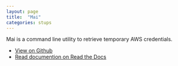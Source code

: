 ```yaml
---
layout: page
title:  "Mai"
categories: stups
---
```


Mai is a command line utility to retrieve temporary AWS credentials.

* [View on Github](https://github.com/zalando-stups/mai)
* [Read documention on Read the Docs](http://stups.readthedocs.org/en/latest/components/mai.html)
